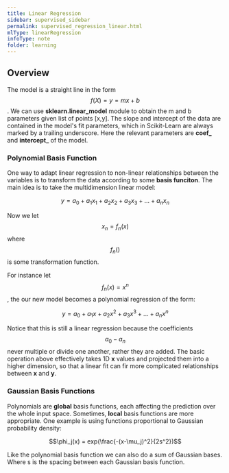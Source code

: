 ```yaml
---
title: Linear Regression
sidebar: supervised_sidebar
permalink: supervised_regression_linear.html
mlType: linearRegression
infoType: note
folder: learning
---
```


## Overview
The model is a straight line in the form $$f(X)=y=mx+b$$.  We can use **sklearn.linear_model** module to obtain the m and b parameters given list of points [x,y].  The slope and intercept of the data are contained in the model's fit parameters, which in Scikit-Learn are always marked by a trailing underscore. Here the relevant parameters are **coef_** and **intercept_** of the model.

### Polynomial Basis Function 
One way to adapt linear regression to non-linear relationships between the variables is to transform the data according to some **basis funciton**.  The main idea is to take the multidimension linear model:

$$y=a_0+a_1x_1+a_2x_2+a_3x_3+...+a_nx_n$$

Now we let $$x_n=f_n(x)$$ where $$f_n()$$ is some transformation function.

For instance let $$f_n(x)=x^n$$, the our new model becomes a polynomial regression of the form:

$$y=a_0+a_1x+a_2x^2+a_3x^3+...+a_nx^n$$

Notice that this is still a linear regression because the coefficients $$a_0 - a_n$$ never multiple or divide one another, rather they are added.  The basic operation above effectively takes 1D **x** values and projected them into a higher dimension, so that a linear fit can fir more complicated relationships between **x** and **y**.

### Gaussian Basis Functions
Polynomials are **global** basis functions, each affecting the prediction over the whole input space.  Sometimes, **local** basis functions are more appropriate. One example is using functions proportional to Gaussian probability density:

$$\phi_j(x) = exp(\frac{-(x-\mu_j)^2}{2s^2})$$

Like the polynomial basis function we can also do a sum of Gaussian bases.  Where s is the spacing between each Gaussian basis function.